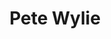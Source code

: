 ---
title: "Pete Wylie"
summary: "Peter James Wylie is an English singer-songwriter and guitarist, best known as the leader of the band variously known as Wah!, Wah! Heat, Shambeko! Say Wah!, JF Wah!, The Mighty Wah! and Wah! The Mongrel."
image: "pete-wylie.jpg"
apple_music_artist_url: "https://music.apple.com/gb/artist/pete-wylie-the-mighty-wah/32873136"
wikipedia_url: "https://en.wikipedia.org/wiki/Pete_Wylie"
---